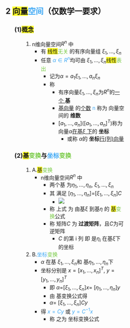 <div style="float: left; width: 64%; padding: 1%;">

## **2 <span style="background-color:#ffff26;">向量</span><span style="color:#3da8f5;">空间</span>（仅数学一要求）**

<ul>

### **(1)<span style="background-color:#ffff26;">概念</span>**

<ul>

1.  n维向量空间$R^n$​​​ 中
    - 有 <span style="background-color:#ffff26;">线性</span><span style="color:#75c940;">无关 </span>的有序向量组 $ξ_1,…,ξ_n$​​​​​​​​​
    - 任意 <span style="color:#3da8f5;">$α\in R^n$</span>​​​​​​​​ 均可由 $ξ_1,…,ξ_n$​​​​​​​​​ <span style="background-color:#ffff26;">线性</span><span style="color:#75c940;">表出</span>
        - 记为$α=a_1ξ_1,…,a_nξ_n$​​​​​​​​​​​​​​​​​
        - 称
            - 有序向量$ξ_1,…,ξ_n$​​​​​​​​​ 为$R^n$​​​的<u>一个 </u>**基**
            - <u>基向量</u> 的<u>个数</u> <span style="color:#3da8f5;">n </span>称为 向量空间的 **维数**
            - $[a_1,…,a_n]([a_1,…,a_n]^T)$​​​​​​​​​​​​​​​​​​​​​​​​​​称为向量$α$​<u>在基</u><u>$ξ$</u><u>​</u><u> 下</u>的 **坐标**
                - 或称 $α$​的 **坐标**<u>行(列)向量</u>

</ul>

### **(2)<span style="background-color:#ffff26;">基</span><span style="color:#75c940;">变换</span>与<span style="color:#3da8f5;">坐标</span><span style="color:#75c940;">变换</span>**

<ul>

1.  A.<span style="background-color:#ffff26;">基</span><span style="color:#75c940;">变换</span>
    - n维向量空间$R^n$​​​ 中
        - 两个基 为$η_1,…,η_n$​​​​​​​​​ , $ξ_1,…,ξ_n$​​​​​​​​​
        - 其 满足 $[η_1,…,η_n]$​​​​​​​​​​​ =$[ξ_1,…,ξ_n]$​​​​​​​​​​​ $C$​
            - ![](https://api2.mubu.com/v3/document_image/849a3657-67f5-4286-8ad4-b6deceb2a258-15201174.jpg)
        - 称 上式 为 由基$ξ$​ 到基$η$​  的 <span style="background-color:#ffff26;">基</span><span style="color:#75c940;">变换</span>公式
        - 称 矩阵$C$​ 为 **过渡矩阵**，且$C$​ 为可逆矩阵
            - $C$​ 的第 i 列 即 是$η_i$​​​ 在基$ξ$​下的坐标
2.  B.<span style="color:#3da8f5;">坐标</span><span style="color:#75c940;">变换</span>
    - $α$​ 在基 $ξ_1,…,ξ_n$​​​​​​​​​  和 基$η_1,…,η_n$​​​​​​​​​ 下
    - 坐标分别是 $x=[x_1,…,x_n]^T$​​​​​​​​​​​​​​​ , $y=[y_1,…,y_n]^T$​​​​​​​​​​​​​​​
        - 即 $α$​=$[ξ_1,…,ξ_n]x$​​​​​​​​​​​​= $[η_1,…,η_n]y$​​​​​​​​​​​​
        - 由 基变换公式得
        - $α=$​ $[ξ_1,…,ξ_n]$​​​​​​​​​​​ $Cy$​​
    - 得 <span style="color:#3da8f5;">$x=Cy$</span>​​​​ 或 <span style="color:#3da8f5;">$y=C^{-1}x$</span>​​​​​​​​​
        - 称 之为 坐标变换公式

</ul>

</ul>

</ul>
</div>
<div style="float: right; width: 26%; padding: 1%;">

</div>
<div style="clear: both;"></div>
